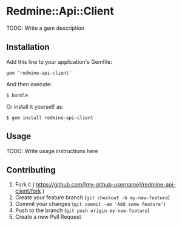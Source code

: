 # Redmine::Api::Client

TODO: Write a gem description

## Installation

Add this line to your application's Gemfile:

    gem 'redmine-api-client'

And then execute:

    $ bundle

Or install it yourself as:

    $ gem install redmine-api-client

## Usage

TODO: Write usage instructions here

## Contributing

1. Fork it ( https://github.com/[my-github-username]/redmine-api-client/fork )
2. Create your feature branch (`git checkout -b my-new-feature`)
3. Commit your changes (`git commit -am 'Add some feature'`)
4. Push to the branch (`git push origin my-new-feature`)
5. Create a new Pull Request
